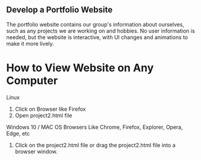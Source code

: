 ## **Develop a Portfolio Website**

The portfolio website contains our group's information about ourselves, such as any projects we are working on and hobbies. No user information is needed, but the website is interactive, with UI changes and animations to make it more lively.


# How to View Website on Any Computer
Linux
1. Click on Browser like Firefox
2. Open project2.html file

Windows 10 / MAC OS
Browsers Like Chrome, Firefox, Explorer, Opera, Edge, etc
1. Click on the project2.html file or drag the project2.html file into a browser window. 
